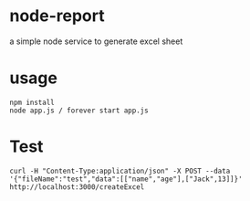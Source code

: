 # node-report
a simple node service to generate excel sheet

# usage
```
npm install
node app.js / forever start app.js
```

# Test
```
curl -H "Content-Type:application/json" -X POST --data '{"fileName":"test","data":[["name","age"],["Jack",13]]}' http://localhost:3000/createExcel
```
